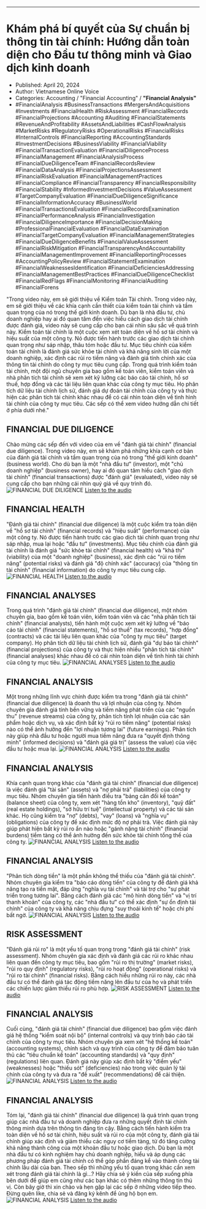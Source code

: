 
---

# Khám phá bí quyết của Sự chuẩn bị thông tin tài chính: Hướng dẫn toàn diện cho Đầu tư thông minh và Giao dịch kinh doanh

- Published: April 20, 2024
- Author: Vietnamese Online Voice
- Categories: Accounting / "Financial Accounting" / **"Financial Analysis"**
- #FinancialAnalysis #BusinessTransactions #MergersAndAcquisitions #Investments #FinancialHealth #RiskAssessment #FinancialRecords #FinancialProjections #Accounting #Auditing #FinancialStatements #RevenueAndProfitability #AssetsAndLiabilities #CashFlowAnalysis #MarketRisks #RegulatoryRisks #OperationalRisks #FinancialRisks #InternalControls #FinancialReporting #AccountingStandards #InvestmentDecisions #BusinessViability #FinancialViability #FinancialTransactionEvaluation #FinancialDiligenceProcess #FinancialManagement #FinancialAnalysisProcess #FinancialDueDiligenceTeam #FinancialRecordsReview #FinancialDataAnalysis #FinancialProjectionsAssessment #FinancialRiskEvaluation #FinancialManagementPractices #FinancialCompliance #FinancialTransparency #FinancialResponsibility #FinancialStability #InformedInvestmentDecisions #ValueAssessment #TargetCompanyEvaluation #FinancialDueDiligenceSignificance #FinancialInformationAccuracy #BusinessWorld #FinancialTransactionsEvaluation #FinancialRecordsExamination #FinancialPerformanceAnalysis #FinancialInvestigation #FinancialDiligenceImportance #FinancialDecisionMaking #ProfessionalFinancialEvaluation #FinancialDataExamination #FinancialTargetCompanyEvaluation #FinancialManagementStrategies #FinancialDueDiligenceBenefits #FinancialValueAssessment #FinancialRiskMitigation #FinancialTransparencyAndAccountability #FinancialManagementImprovement #FinancialReportingProcesses #AccountingPolicyReview #FinancialStatementExamination #FinancialWeaknessesIdentification #FinancialDeficienciesAddressing #FinancialManagementBestPractices #FinancialDueDiligenceChecklist #FinancialRedFlags #FinancialMonitoring #FinancialAuditing #FinancialForens

"Trong video này, em sẽ giới thiệu về Kiểm toán Tài chính. Trong video này, em sẽ giới thiệu về các khía cạnh cần thiết của kiểm toán tài chính và tầm quan trọng của nó trong thế giới kinh doanh. Dù bạn là nhà đầu tư, chủ doanh nghiệp hay ai đó quan tâm đến việc hiểu cách giao dịch tài chính được đánh giá, video này sẽ cung cấp cho bạn cái nhìn sâu sắc về quá trình này. Kiểm toán tài chính là một cuộc xem xét toàn diện về hồ sơ tài chính và hiệu suất của một công ty. Nó được tiến hành trước các giao dịch tài chính quan trọng như sáp nhập, thâu tóm hoặc đầu tư. Mục tiêu chính của kiểm toán tài chính là đánh giá sức khỏe tài chính và khả năng sinh lời của một doanh nghiệp, xác định các rủi ro tiềm năng và đánh giá tính chính xác của thông tin tài chính do công ty mục tiêu cung cấp. Trong quá trình kiểm toán tài chính, một đội ngũ chuyên gia bao gồm kế toán viên, kiểm toán viên và nhà phân tích tài chính sẽ xem xét kỹ lưỡng các báo cáo tài chính, hồ sơ thuế, hợp đồng và các tài liệu liên quan khác của công ty mục tiêu. Họ phân tích dữ liệu tài chính lịch sử, đánh giá dự đoán tài chính của công ty và thực hiện các phân tích tài chính khác nhau để có cái nhìn toàn diện về tình hình tài chính của công ty mục tiêu. Các sếp có thể xem video hướng dẫn chi tiết ở phía dưới nhé."


## FINANCIAL DUE DILIGENCE

Chào mừng các sếp đến với video của em về "đánh giá tài chính" (financial due diligence). Trong video này, em sẽ khám phá những khía cạnh cơ bản của đánh giá tài chính và tầm quan trọng của nó trong "thế giới kinh doanh" (business world). Cho dù bạn là một "nhà đầu tư" (investor), một "chủ doanh nghiệp" (business owner), hay ai đó quan tâm hiểu cách "giao dịch tài chính" (financial transactions) được "đánh giá" (evaluated), video này sẽ cung cấp cho bạn những cái nhìn quý giá về quy trình đó.
![FINANCIAL DUE DILIGENCE](https://http-archiver-apis-production-80.schnworks.com/storage/images/transitions/2024-04-20/transition-3829638548-Montserrat-Thin-673AB7.jpg)
[Listen to the audio](https://http-archiver-apis-production-80.schnworks.com/storage/audio/file-3444378403.mp3)



## FINANCIAL HEALTH

"Đánh giá tài chính" (financial due diligence) là một cuộc kiểm tra toàn diện về "hồ sơ tài chính" (financial records) và "hiệu suất" (performance) của một công ty. Nó được tiến hành trước các giao dịch tài chính quan trọng như sáp nhập, mua lại hoặc "đầu tư" (investments). Mục tiêu chính của đánh giá tài chính là đánh giá "sức khỏe tài chính" (financial health) và "khả thi" (viability) của một "doanh nghiệp" (business), xác định các "rủi ro tiềm năng" (potential risks) và đánh giá "độ chính xác" (accuracy) của "thông tin tài chính" (financial information) do công ty mục tiêu cung cấp.
![FINANCIAL HEALTH](https://http-archiver-apis-production-80.schnworks.com/storage/images/transitions/2024-04-20/transition--14035790306-Montserrat-ExtraBold-9C27B0.jpg)
[Listen to the audio](https://http-archiver-apis-production-80.schnworks.com/storage/audio/file-6695156735.mp3)



## FINANCIAL ANALYSES

Trong quá trình "đánh giá tài chính" (financial due diligence), một nhóm chuyên gia, bao gồm kế toán viên, kiểm toán viên và các "nhà phân tích tài chính" (financial analysts), tiến hành một cuộc xem xét kỹ lưỡng về "báo cáo tài chính" (financial statements), "hồ sơ thuế" (tax records), "hợp đồng" (contracts) và các tài liệu liên quan khác của "công ty mục tiêu" (target company). Họ phân tích dữ liệu tài chính lịch sử, đánh giá "dự báo tài chính" (financial projections) của công ty và thực hiện nhiều "phân tích tài chính" (financial analyses) khác nhau để có cái nhìn toàn diện về tình hình tài chính của công ty mục tiêu.
![FINANCIAL ANALYSES](https://http-archiver-apis-production-80.schnworks.com/storage/images/transitions/2024-04-20/transition-6518135730-Montserrat-Medium-303F9F.jpg)
[Listen to the audio](https://http-archiver-apis-production-80.schnworks.com/storage/audio/file-5289022700.mp3)



## FINANCIAL ANALYSIS

Một trong những lĩnh vực chính được kiểm tra trong "đánh giá tài chính" (financial due diligence) là doanh thu và lợi nhuận của công ty. Nhóm chuyên gia đánh giá tính bền vững và tiềm năng phát triển của các "nguồn thu" (revenue streams) của công ty, phân tích tính lợi nhuận của các sản phẩm hoặc dịch vụ, và xác định bất kỳ "rủi ro tiềm năng" (potential risks) nào có thể ảnh hưởng đến "lợi nhuận tương lai" (future earnings). Phân tích này giúp nhà đầu tư hoặc người mua tiềm năng đưa ra "quyết định thông minh" (informed decisions) và "đánh giá giá trị" (assess the value) của việc đầu tư hoặc mua lại.
![FINANCIAL ANALYSIS](https://http-archiver-apis-production-80.schnworks.com/storage/images/transitions/2024-04-20/transition-3311181200-Montserrat-SemiBold-7B1FA2.jpg)
[Listen to the audio](https://http-archiver-apis-production-80.schnworks.com/storage/audio/file-79591651807.mp3)



## FINANCIAL ANALYSIS

Khía cạnh quan trọng khác của "đánh giá tài chính" (financial due diligence) là việc đánh giá "tài sản" (assets) và "nợ phải trả" (liabilities) của công ty mục tiêu. Nhóm chuyên gia tiến hành điều tra "bảng cân đối kế toán" (balance sheet) của công ty, xem xét "hàng tồn kho" (inventory), "quỹ đất" (real estate holdings), "sở hữu trí tuệ" (intellectual property) và các tài sản khác. Họ cũng kiểm tra "nợ" (debts), "vay" (loans) và "nghĩa vụ" (obligations) của công ty để xác định mức độ nợ phải trả. Việc đánh giá này giúp phát hiện bất kỳ rủi ro ẩn nào hoặc "gánh nặng tài chính" (financial burdens) tiềm tàng có thể ảnh hưởng đến sức khỏe tài chính tổng thể của công ty.
![FINANCIAL ANALYSIS](https://http-archiver-apis-production-80.schnworks.com/storage/images/transitions/2024-04-20/transition--41230600815-Montserrat-Bold-303F9F.jpg)
[Listen to the audio](https://http-archiver-apis-production-80.schnworks.com/storage/audio/file-42784716237.mp3)



## FINANCIAL ANALYSIS

"Phân tích dòng tiền" là một phần không thể thiếu của "đánh giá tài chính". Nhóm chuyên gia kiểm tra "báo cáo dòng tiền" của công ty để đánh giá khả năng tạo ra tiền mặt, đáp ứng "nghĩa vụ tài chính" và tài trợ cho "sự phát triển trong tương lai". Bằng cách đánh giá các "mô hình dòng tiền" và "vị trí thanh khoản" của công ty, các "nhà đầu tư" có thể xác định "sự ổn định tài chính" của công ty và khả năng chịu đựng "suy thoái kinh tế" hoặc chi phí bất ngờ.
![FINANCIAL ANALYSIS](https://http-archiver-apis-production-80.schnworks.com/storage/images/transitions/2024-04-20/transition-9365113220-Montserrat-Bold-283593.jpg)
[Listen to the audio](https://http-archiver-apis-production-80.schnworks.com/storage/audio/file-17579902771.mp3)



## RISK ASSESSMENT

"Đánh giá rủi ro" là một yếu tố quan trọng trong "đánh giá tài chính" (risk assessment). Nhóm chuyên gia xác định và đánh giá các rủi ro khác nhau liên quan đến công ty mục tiêu, bao gồm "rủi ro thị trường" (market risks), "rủi ro quy định" (regulatory risks), "rủi ro hoạt động" (operational risks) và "rủi ro tài chính" (financial risks). Bằng cách hiểu những rủi ro này, các nhà đầu tư có thể đánh giá tác động tiềm năng lên đầu tư của họ và phát triển các chiến lược giảm thiểu rủi ro phù hợp.
![RISK ASSESSMENT](https://http-archiver-apis-production-80.schnworks.com/storage/images/transitions/2024-04-20/transition--10936995139-Montserrat-Regular-9C27B0.jpg)
[Listen to the audio](https://http-archiver-apis-production-80.schnworks.com/storage/audio/file-3102390062.mp3)



## FINANCIAL ANALYSIS

Cuối cùng, "đánh giá tài chính" (financial due diligence) bao gồm việc đánh giá hệ thống "kiểm soát nội bộ" (internal controls) và quy trình báo cáo tài chính của công ty mục tiêu. Nhóm chuyên gia xem xét "hệ thống kế toán" (accounting systems), chính sách và quy trình của công ty để đảm bảo tuân thủ các "tiêu chuẩn kế toán" (accounting standards) và "quy định" (regulations) liên quan. Đánh giá này giúp xác định bất kỳ "điểm yếu" (weaknesses) hoặc "thiếu sót" (deficiencies) nào trong việc quản lý tài chính của công ty và đưa ra "đề xuất" (recommendations) để cải thiện.
![FINANCIAL ANALYSIS](https://http-archiver-apis-production-80.schnworks.com/storage/images/transitions/2024-04-20/transition--74112292262-Montserrat-Thin-4A148C.jpg)
[Listen to the audio](https://http-archiver-apis-production-80.schnworks.com/storage/audio/file-11658145828.mp3)



## FINANCIAL ANALYSIS

Tóm lại, "đánh giá tài chính" (financial due diligence) là quá trình quan trọng giúp các nhà đầu tư và doanh nghiệp đưa ra những quyết định tài chính thông minh dựa trên thông tin đáng tin cậy. Bằng cách tiến hành kiểm tra toàn diện về hồ sơ tài chính, hiệu suất và rủi ro của một công ty, đánh giá tài chính giúp xác định và giảm thiểu các nguy cơ tiềm tàng, từ đó tăng cường khả năng thành công của một khoản đầu tư hoặc giao dịch. Dù bạn là một nhà đầu tư có kinh nghiệm hay chủ doanh nghiệp, hiểu và áp dụng các phương pháp đánh giá tài chính có thể góp phần đáng kể vào thành công tài chính lâu dài của bạn.
Theo sếp thì những yếu tố quan trọng khác cần xem xét trong đánh giá tài chính là gì...? Hãy chia sẻ ý kiến của sếp xuống phía bên dưới để giúp em cũng như các bạn khác có thêm những thông tin thú vị. Còn bây giờ thì xin chào và hẹn gặp lại các sếp ở những video tiếp theo. Đừng quên like, chia sẻ và đăng ký kênh để ủng hộ bọn em.
![FINANCIAL ANALYSIS](https://http-archiver-apis-production-80.schnworks.com/storage/images/transitions/2024-04-20/transition--7351249620-Montserrat-Bold-512DA8.jpg)
[Listen to the audio](https://http-archiver-apis-production-80.schnworks.com/storage/audio/file-26671899909.mp3)

